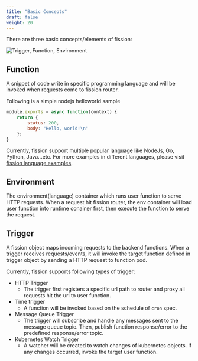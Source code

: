 ```yaml
---
title: "Basic Concepts"
draft: false
weight: 20
---
```


There are three basic concepts/elements of fission:

![Trigger, Function, Environment](../images/trigger-function-environment.svg)

## Function

A snippet of code write in specific programming language and will be invoked when requests come to fission router.

Following is a simple nodejs helloworld sample

```js
module.exports = async function(context) {
    return {
        status: 200,
        body: "Hello, world!\n"
    };
}
```

Currently, fission support multiple popular language like NodeJs, Go, Python, Java...etc. For more examples in different languages, please visit [fission language examples](https://github.com/fission/fission/tree/master/examples).

## Environment

The environment(language) container which runs user function to serve HTTP requests. When a request hit fission router, the env container will load user function into runtime conainer first, then execute the function to serve the request. 

## Trigger

A fission object maps incoming requests to the backend functions. When a trigger receives requests/events, 
it will invoke the target function defined in trigger object by sending a HTTP request to function pod. 

Currently, fission supports following types of trigger:

* HTTP Trigger
    * The trigger first registers a specific url path to router and proxy all requests hit the url to user function.
* Time trigger
    * A function will be invoked based on the schedule of `cron` spec.
* Message Queue Trigger
    * The trigger will subscribe and handle any messages sent to the message queue topic. Then, publish function response/error to the predefined response/error topic.
* Kubernetes Watch Trigger
    * A watcher will be created to watch changes of kubernetes objects. If any changes occurred, invoke the target user function.

